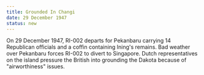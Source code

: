```yaml
---
title: Grounded In Changi
date: 29 December 1947 
status: new
---
```


On 29 December 1947, RI-002 departs for Pekanbaru carrying 14 Republican
officials and a coffin containing Ining's remains. Bad weather over
Pekanbaru forces RI-002 to divert to Singapore. Dutch representatives on
the island pressure the British into grounding the Dakota because of
"airworthiness" issues.
